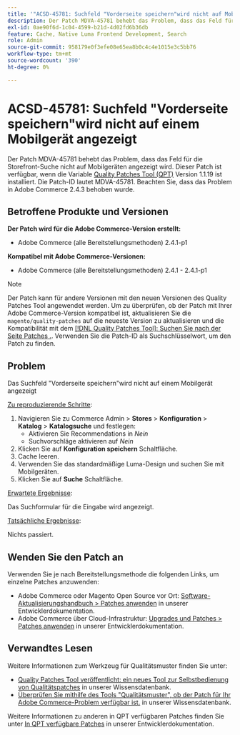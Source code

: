 ```yaml
---
title: '"ACSD-45781: Suchfeld "Vorderseite speichern"wird nicht auf Mobilgeräten angezeigt'
description: Der Patch MDVA-45781 behebt das Problem, dass das Feld für die Storefront-Suche nicht auf Mobilgeräten angezeigt wird. Dieser Patch ist verfügbar, wenn das [Quality Patches Tool (QPT)](/help/announcements/adobe-commerce-announcements/magento-quality-patches-released-new-tool-to-self-serve-quality-patches.md) 1.1.19 installiert ist. Die Patch-ID lautet MDVA-45781. Beachten Sie, dass das Problem in Adobe Commerce 2.4.3 behoben wurde.
exl-id: 0ae90f6d-1c04-4599-b21d-4d02fd6b36db
feature: Cache, Native Luma Frontend Development, Search
role: Admin
source-git-commit: 958179e0f3efe08e65ea8b0c4c4e1015e3c5bb76
workflow-type: tm+mt
source-wordcount: '390'
ht-degree: 0%

---
```


# ACSD-45781: Suchfeld &quot;Vorderseite speichern&quot;wird nicht auf einem Mobilgerät angezeigt

Der Patch MDVA-45781 behebt das Problem, dass das Feld für die Storefront-Suche nicht auf Mobilgeräten angezeigt wird. Dieser Patch ist verfügbar, wenn die Variable [Quality Patches Tool (QPT)](/help/announcements/adobe-commerce-announcements/magento-quality-patches-released-new-tool-to-self-serve-quality-patches.md) Version 1.1.19 ist installiert. Die Patch-ID lautet MDVA-45781. Beachten Sie, dass das Problem in Adobe Commerce 2.4.3 behoben wurde.

## Betroffene Produkte und Versionen

**Der Patch wird für die Adobe Commerce-Version erstellt:**

* Adobe Commerce (alle Bereitstellungsmethoden) 2.4.1-p1

**Kompatibel mit Adobe Commerce-Versionen:**

* Adobe Commerce (alle Bereitstellungsmethoden) 2.4.1 - 2.4.1-p1

>[!NOTE]
>
>Der Patch kann für andere Versionen mit den neuen Versionen des Quality Patches Tool angewendet werden. Um zu überprüfen, ob der Patch mit Ihrer Adobe Commerce-Version kompatibel ist, aktualisieren Sie die `magento/quality-patches` auf die neueste Version zu aktualisieren und die Kompatibilität mit dem [[!DNL Quality Patches Tool]: Suchen Sie nach der Seite Patches .](https://devdocs.magento.com/quality-patches/tool.html#patch-grid). Verwenden Sie die Patch-ID als Suchschlüsselwort, um den Patch zu finden.

## Problem

Das Suchfeld &quot;Vorderseite speichern&quot;wird nicht auf einem Mobilgerät angezeigt

<u>Zu reproduzierende Schritte</u>:

1. Navigieren Sie zu Commerce Admin > **Stores** > **Konfiguration** > **Katalog** > **Katalogsuche** und festlegen:
   * Aktivieren Sie Recommendations in *Nein*
   * Suchvorschläge aktivieren auf *Nein*
1. Klicken Sie auf **Konfiguration speichern** Schaltfläche.
1. Cache leeren.
1. Verwenden Sie das standardmäßige Luma-Design und suchen Sie mit Mobilgeräten.
1. Klicken Sie auf **Suche** Schaltfläche.

<u>Erwartete Ergebnisse</u>:

Das Suchformular für die Eingabe wird angezeigt.

<u>Tatsächliche Ergebnisse</u>:

Nichts passiert.

## Wenden Sie den Patch an

Verwenden Sie je nach Bereitstellungsmethode die folgenden Links, um einzelne Patches anzuwenden:

* Adobe Commerce oder Magento Open Source vor Ort: [Software-Aktualisierungshandbuch > Patches anwenden](https://devdocs.magento.com/guides/v2.4/comp-mgr/patching/mqp.html) in unserer Entwicklerdokumentation.
* Adobe Commerce über Cloud-Infrastruktur: [Upgrades und Patches > Patches anwenden](https://devdocs.magento.com/cloud/project/project-patch.html) in unserer Entwicklerdokumentation.

## Verwandtes Lesen

Weitere Informationen zum Werkzeug für Qualitätsmuster finden Sie unter:

* [Quality Patches Tool veröffentlicht: ein neues Tool zur Selbstbedienung von Qualitätspatches](/help/announcements/adobe-commerce-announcements/magento-quality-patches-released-new-tool-to-self-serve-quality-patches.md) in unserer Wissensdatenbank.
* [Überprüfen Sie mithilfe des Tools &quot;Qualitätsmuster&quot;, ob der Patch für Ihr Adobe Commerce-Problem verfügbar ist.](/help/support-tools/patches-available-in-qpt-tool/check-patch-for-magento-issue-with-magento-quality-patches.md) in unserer Wissensdatenbank.

Weitere Informationen zu anderen in QPT verfügbaren Patches finden Sie unter [In QPT verfügbare Patches](https://devdocs.magento.com/quality-patches/tool.html#patch-grid) in unserer Entwicklerdokumentation.

